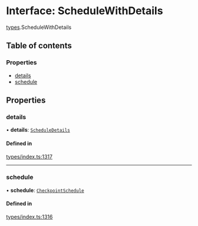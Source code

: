 # Interface: ScheduleWithDetails

[types](../wiki/types).ScheduleWithDetails

## Table of contents

### Properties

- [details](../wiki/types.ScheduleWithDetails#details)
- [schedule](../wiki/types.ScheduleWithDetails#schedule)

## Properties

### details

• **details**: [`ScheduleDetails`](../wiki/api.entities.CheckpointSchedule.types.ScheduleDetails)

#### Defined in

[types/index.ts:1317](https://github.com/PolymathNetwork/polymesh-sdk/blob/31dfa0dc/src/types/index.ts#L1317)

___

### schedule

• **schedule**: [`CheckpointSchedule`](../wiki/api.entities.CheckpointSchedule.CheckpointSchedule)

#### Defined in

[types/index.ts:1316](https://github.com/PolymathNetwork/polymesh-sdk/blob/31dfa0dc/src/types/index.ts#L1316)
